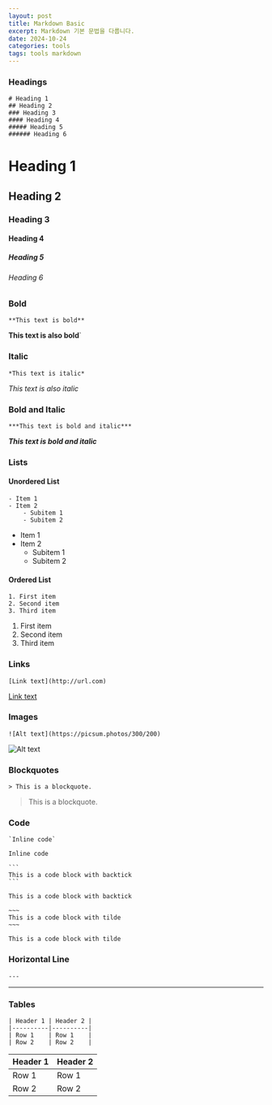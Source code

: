 ```yaml
---
layout: post
title: Markdown Basic
excerpt: Markdown 기본 문법을 다룹니다.
date: 2024-10-24
categories: tools
tags: tools markdown
---
```


### Headings

```
# Heading 1
## Heading 2
### Heading 3
#### Heading 4
##### Heading 5
###### Heading 6
```
# Heading 1
## Heading 2
### Heading 3
#### Heading 4
##### Heading 5
###### Heading 6

### Bold

```
**This text is bold** 
```

__This text is also bold__`

### Italic

```
*This text is italic*
```

_This text is also italic_

### Bold and Italic

```
***This text is bold and italic***
```

___This text is bold and italic___

### Lists

#### Unordered List

```
- Item 1 
- Item 2 
	- Subitem 1 
	- Subitem 2
```

- Item 1 
- Item 2 
	- Subitem 1 
	- Subitem 2
#### Ordered List

```
1. First item
2. Second item
3. Third item
```

1. First item
2. Second item
3. Third item

### Links

```
[Link text](http://url.com)
```

[Link text](http://url.com)

### Images

```
![Alt text](https://picsum.photos/300/200)
```

![Alt text](https://picsum.photos/300/200)

### Blockquotes

```
> This is a blockquote.
```

> This is a blockquote.

### Code

```
`Inline code`
```

`Inline code`


~~~
```
This is a code block with backtick
```
~~~

```
This is a code block with backtick
```

```
~~~
This is a code block with tilde
~~~
```

~~~
This is a code block with tilde
~~~

### Horizontal Line

```
---
```

---

### Tables

```
| Header 1 | Header 2 |
|----------|----------|
| Row 1    | Row 1    |
| Row 2    | Row 2    |
```

| Header 1 | Header 2 |
|----------|----------|
| Row 1    | Row 1    |
| Row 2    | Row 2    |
